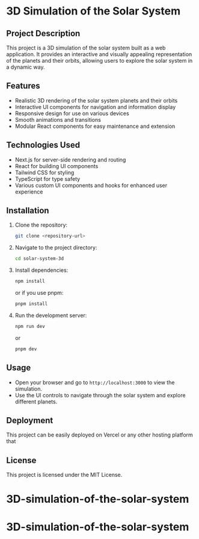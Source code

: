 ﻿# 3D Simulation of the Solar System

## Project Description
This project is a 3D simulation of the solar system built as a web application. It provides an interactive and visually appealing representation of the planets and their orbits, allowing users to explore the solar system in a dynamic way.

## Features
- Realistic 3D rendering of the solar system planets and their orbits
- Interactive UI components for navigation and information display
- Responsive design for use on various devices
- Smooth animations and transitions
- Modular React components for easy maintenance and extension

## Technologies Used
- Next.js for server-side rendering and routing
- React for building UI components
- Tailwind CSS for styling
- TypeScript for type safety
- Various custom UI components and hooks for enhanced user experience

## Installation
1. Clone the repository:
   ```bash
   git clone <repository-url>
   ```
2. Navigate to the project directory:
   ```bash
   cd solar-system-3d
   ```
3. Install dependencies:
   ```bash
   npm install
   ```
   or if you use pnpm:
   ```bash
   pnpm install
   ```
4. Run the development server:
   ```bash
   npm run dev
   ```
   or
   ```bash
   pnpm dev
   ```

## Usage
- Open your browser and go to `http://localhost:3000` to view the simulation.
- Use the UI controls to navigate through the solar system and explore different planets.


 ## Deployment
This project can be easily deployed on Vercel or any other hosting platform that 

## License
This project is licensed under the MIT License.
# 3D-simulation-of-the-solar-system
# 3D-simulation-of-the-solar-system
